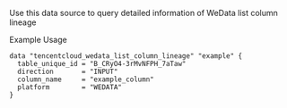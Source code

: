 Use this data source to query detailed information of WeData list column lineage

Example Usage

```hcl
data "tencentcloud_wedata_list_column_lineage" "example" {
  table_unique_id = "B_CRyO4-3rMvNFPH_7aTaw"
  direction       = "INPUT"
  column_name     = "example_column"
  platform        = "WEDATA"
}
```
